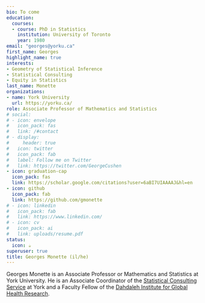 ```yaml
---
bio: To come
education:
  courses:
  - course: PhD in Statistics
    institution: University of Toronto
    year: 1980
email: "georges@yorku.ca"
first_name: Georges
highlight_name: true
interests:
- Geometry of Statistical Inference
- Statistical Consulting
- Equity in Statistics
last_name: Monette
organizations:
- name: York University
  url: https://yorku.ca/
role: Associate Professor of Mathematics and Statistics
# social:
# - icon: envelope
#   icon_pack: fas
#   link: /#contact
# - display:
#     header: true
#   icon: twitter
#   icon_pack: fab
#   label: Follow me on Twitter
#   link: https://twitter.com/GeorgeCushen
- icon: graduation-cap
  icon_pack: fas
  link: https://scholar.google.com/citations?user=6aBI7UIAAAAJ&hl=en
- icon: github
  icon_pack: fab
  link: https://github.com/gmonette
# - icon: linkedin
#   icon_pack: fab
#   link: https://www.linkedin.com/
# - icon: cv
#   icon_pack: ai
#   link: uploads/resume.pdf
status:
  icon: ☕️
superuser: true
title: Georges Monette (il/he)
---
```

Georges Monette is an Associate Professor or Mathematics and Statistics at York University.  He is an Associate Coordinator of the
[Statistical Consulting Service](https://www.yorku.ca/research/scs/) at York and a Faculty Fellow of the
[Dahdaleh Institute for Global Health Research](https://www.yorku.ca/dighr/).
